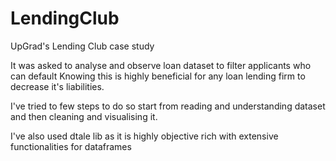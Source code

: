 # LendingClub
UpGrad's Lending Club case study 

It was asked to analyse and observe loan dataset to filter applicants who can default 
Knowing this is highly beneficial for any loan lending firm to decrease it's liabilities.

I've tried to few steps to do so start from reading and understanding dataset and then cleaning and visualising it.

I've also used dtale lib as it is highly objective rich with extensive functionalities for dataframes

